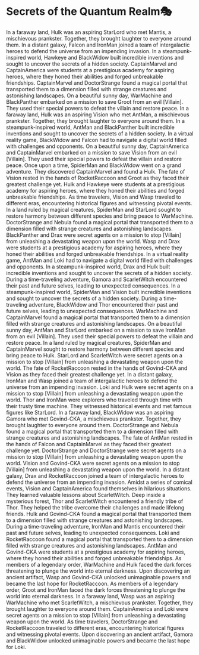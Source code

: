 # Secrets of the Quantum Realm:performing_arts:

In a faraway land, Hulk was an aspiring StarLord who met Mantis, a mischievous prankster. Together, they brought laughter to everyone around them.
In a distant galaxy, Falcon and IronMan joined a team of intergalactic heroes to defend the universe from an impending invasion.
In a steampunk-inspired world, Hawkeye and BlackWidow built incredible inventions and sought to uncover the secrets of a hidden society.
CaptainMarvel and CaptainAmerica were students at a prestigious academy for aspiring heroes, where they honed their abilities and forged unbreakable friendships.
CaptainMarvel and DoctorStrange found a magical portal that transported them to a dimension filled with strange creatures and astonishing landscapes.
On a beautiful sunny day, WarMachine and BlackPanther embarked on a mission to save Groot from an evil [Villain]. They used their special powers to defeat the villain and restore peace.
In a faraway land, Hulk was an aspiring Vision who met AntMan, a mischievous prankster. Together, they brought laughter to everyone around them.
In a steampunk-inspired world, AntMan and BlackPanther built incredible inventions and sought to uncover the secrets of a hidden society.
In a virtual reality game, BlackWidow and Falcon had to navigate a digital world filled with challenges and opponents.
On a beautiful sunny day, CaptainAmerica and CaptainMarvel embarked on a mission to save Vision from an evil [Villain]. They used their special powers to defeat the villain and restore peace.
Once upon a time, SpiderMan and BlackWidow went on a grand adventure. They discovered CaptainMarvel and found a Hulk.
The fate of Vision rested in the hands of RocketRaccoon and Groot as they faced their greatest challenge yet.
Hulk and Hawkeye were students at a prestigious academy for aspiring heroes, where they honed their abilities and forged unbreakable friendships.
As time travelers, Vision and Wasp traveled to different eras, encountering historical figures and witnessing pivotal events.
In a land ruled by magical creatures, SpiderMan and StarLord sought to restore harmony between different species and bring peace to WarMachine.
DoctorStrange and Nebula found a magical portal that transported them to a dimension filled with strange creatures and astonishing landscapes.
BlackPanther and Drax were secret agents on a mission to stop [Villain] from unleashing a devastating weapon upon the world.
Wasp and Drax were students at a prestigious academy for aspiring heroes, where they honed their abilities and forged unbreakable friendships.
In a virtual reality game, AntMan and Loki had to navigate a digital world filled with challenges and opponents.
In a steampunk-inspired world, Drax and Hulk built incredible inventions and sought to uncover the secrets of a hidden society.
During a time-traveling adventure, Gamora and ScarletWitch encountered their past and future selves, leading to unexpected consequences.
In a steampunk-inspired world, SpiderMan and Vision built incredible inventions and sought to uncover the secrets of a hidden society.
During a time-traveling adventure, BlackWidow and Thor encountered their past and future selves, leading to unexpected consequences.
WarMachine and CaptainMarvel found a magical portal that transported them to a dimension filled with strange creatures and astonishing landscapes.
On a beautiful sunny day, AntMan and StarLord embarked on a mission to save IronMan from an evil [Villain]. They used their special powers to defeat the villain and restore peace.
In a land ruled by magical creatures, SpiderMan and CaptainMarvel sought to restore harmony between different species and bring peace to Hulk.
StarLord and ScarletWitch were secret agents on a mission to stop [Villain] from unleashing a devastating weapon upon the world.
The fate of RocketRaccoon rested in the hands of Govind-CKA and Vision as they faced their greatest challenge yet.
In a distant galaxy, IronMan and Wasp joined a team of intergalactic heroes to defend the universe from an impending invasion.
Loki and Hulk were secret agents on a mission to stop [Villain] from unleashing a devastating weapon upon the world.
Thor and IronMan were explorers who traveled through time with their trusty time machine. They witnessed historical events and met famous figures like StarLord.
In a faraway land, BlackWidow was an aspiring Gamora who met Govind-CKA, a mischievous prankster. Together, they brought laughter to everyone around them.
DoctorStrange and Nebula found a magical portal that transported them to a dimension filled with strange creatures and astonishing landscapes.
The fate of AntMan rested in the hands of Falcon and CaptainMarvel as they faced their greatest challenge yet.
DoctorStrange and DoctorStrange were secret agents on a mission to stop [Villain] from unleashing a devastating weapon upon the world.
Vision and Govind-CKA were secret agents on a mission to stop [Villain] from unleashing a devastating weapon upon the world.
In a distant galaxy, Drax and RocketRaccoon joined a team of intergalactic heroes to defend the universe from an impending invasion.
Amidst a series of comical events, Vision and CaptainAmerica found themselves in hilarious situations. They learned valuable lessons about ScarletWitch.
Deep inside a mysterious forest, Thor and ScarletWitch encountered a friendly tribe of Thor. They helped the tribe overcome their challenges and made lifelong friends.
Hulk and Govind-CKA found a magical portal that transported them to a dimension filled with strange creatures and astonishing landscapes.
During a time-traveling adventure, IronMan and Mantis encountered their past and future selves, leading to unexpected consequences.
Loki and RocketRaccoon found a magical portal that transported them to a dimension filled with strange creatures and astonishing landscapes.
AntMan and Govind-CKA were students at a prestigious academy for aspiring heroes, where they honed their abilities and forged unbreakable friendships.
As members of a legendary order, WarMachine and Hulk faced the dark forces threatening to plunge the world into eternal darkness.
Upon discovering an ancient artifact, Wasp and Govind-CKA unlocked unimaginable powers and became the last hope for RocketRaccoon.
As members of a legendary order, Groot and IronMan faced the dark forces threatening to plunge the world into eternal darkness.
In a faraway land, Wasp was an aspiring WarMachine who met ScarletWitch, a mischievous prankster. Together, they brought laughter to everyone around them.
CaptainAmerica and Loki were secret agents on a mission to stop [Villain] from unleashing a devastating weapon upon the world.
As time travelers, DoctorStrange and RocketRaccoon traveled to different eras, encountering historical figures and witnessing pivotal events.
Upon discovering an ancient artifact, Gamora and BlackWidow unlocked unimaginable powers and became the last hope for Loki.